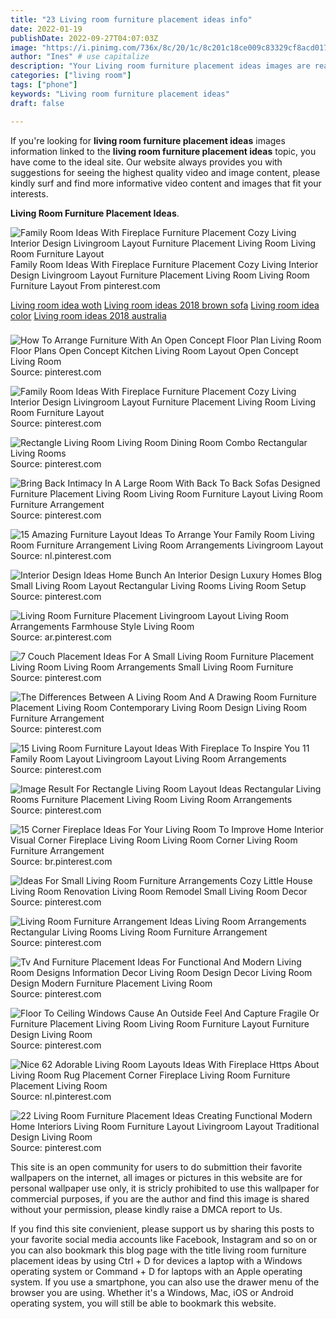 ```yaml
---
title: "23 Living room furniture placement ideas info"
date: 2022-01-19
publishDate: 2022-09-27T04:07:03Z
image: "https://i.pinimg.com/736x/8c/20/1c/8c201c18ce009c83329cf8acd017df86.jpg"
author: "Ines" # use capitalize
description: "Your Living room furniture placement ideas images are ready. Living room furniture placement ideas are a topic that is being searched for and liked by netizens today. You can Download the Living room furniture placement ideas files here. Download all free photos and vectors."
categories: ["living room"]
tags: ["phone"]
keywords: "Living room furniture placement ideas"
draft: false

---
```


If you're looking for **living room furniture placement ideas** images information linked to the **living room furniture placement ideas** topic, you have come to the ideal  site.  Our website always  provides you with  suggestions  for seeing  the highest  quality video and image  content, please kindly surf and find more informative video content and images  that fit your interests.

**Living Room Furniture Placement Ideas**. 

![Family Room Ideas With Fireplace Furniture Placement Cozy Living Interior Design Livingroom Layout Furniture Placement Living Room Living Room Furniture Layout](https://i.pinimg.com/736x/d7/93/36/d79336d093610e4fd225355a25f2cb5f.jpg "Family Room Ideas With Fireplace Furniture Placement Cozy Living Interior Design Livingroom Layout Furniture Placement Living Room Living Room Furniture Layout")
Family Room Ideas With Fireplace Furniture Placement Cozy Living Interior Design Livingroom Layout Furniture Placement Living Room Living Room Furniture Layout From pinterest.com

[Living room idea woth](/living-room-idea-woth/)
[Living room ideas 2018 brown sofa](/living-room-ideas-2018-brown-sofa/)
[Living room idea color](/living-room-idea-color/)
[Living room ideas 2018 australia](/living-room-ideas-2018-australia/)



### 

 


![How To Arrange Furniture With An Open Concept Floor Plan Living Room Floor Plans Open Concept Kitchen Living Room Layout Open Concept Living Room](https://i.pinimg.com/736x/a2/c3/2f/a2c32f4fc3579f87c0e6488a47383070.jpg "How To Arrange Furniture With An Open Concept Floor Plan Living Room Floor Plans Open Concept Kitchen Living Room Layout Open Concept Living Room")
Source: pinterest.com

 

![Family Room Ideas With Fireplace Furniture Placement Cozy Living Interior Design Livingroom Layout Furniture Placement Living Room Living Room Furniture Layout](https://i.pinimg.com/736x/d7/93/36/d79336d093610e4fd225355a25f2cb5f.jpg "Family Room Ideas With Fireplace Furniture Placement Cozy Living Interior Design Livingroom Layout Furniture Placement Living Room Living Room Furniture Layout")
Source: pinterest.com

 

![Rectangle Living Room Living Room Dining Room Combo Rectangular Living Rooms](https://i.pinimg.com/originals/88/65/55/886555e627a0011d2fda0e467102688a.jpg "Rectangle Living Room Living Room Dining Room Combo Rectangular Living Rooms")
Source: pinterest.com

 

![Bring Back Intimacy In A Large Room With Back To Back Sofas Designed Furniture Placement Living Room Living Room Furniture Layout Living Room Furniture Arrangement](https://i.pinimg.com/originals/16/7d/81/167d81bcec5776456b441c598dd1f963.jpg "Bring Back Intimacy In A Large Room With Back To Back Sofas Designed Furniture Placement Living Room Living Room Furniture Layout Living Room Furniture Arrangement")
Source: pinterest.com

 

![15 Amazing Furniture Layout Ideas To Arrange Your Family Room Living Room Furniture Arrangement Living Room Arrangements Livingroom Layout](https://i.pinimg.com/originals/94/d1/ef/94d1ef7a1f069045603d8d4363e4b9eb.jpg "15 Amazing Furniture Layout Ideas To Arrange Your Family Room Living Room Furniture Arrangement Living Room Arrangements Livingroom Layout")
Source: nl.pinterest.com

 

![Interior Design Ideas Home Bunch An Interior Design Luxury Homes Blog Small Living Room Layout Rectangular Living Rooms Living Room Setup](https://i.pinimg.com/736x/9e/f8/c5/9ef8c5a40b13a5b425cff754b73cbc2c--living-room-furniture-layout-tv-living-rooms.jpg "Interior Design Ideas Home Bunch An Interior Design Luxury Homes Blog Small Living Room Layout Rectangular Living Rooms Living Room Setup")
Source: pinterest.com

 

![Living Room Furniture Placement Livingroom Layout Living Room Arrangements Farmhouse Style Living Room](https://i.pinimg.com/originals/bf/b9/73/bfb97351bef3815ce20ec82ce8319985.jpg "Living Room Furniture Placement Livingroom Layout Living Room Arrangements Farmhouse Style Living Room")
Source: ar.pinterest.com

 

![7 Couch Placement Ideas For A Small Living Room Furniture Placement Living Room Living Room Arrangements Small Living Room Furniture](https://i.pinimg.com/736x/48/f7/5f/48f75f9ce73ee118940fcf0d518f27b1.jpg "7 Couch Placement Ideas For A Small Living Room Furniture Placement Living Room Living Room Arrangements Small Living Room Furniture")
Source: pinterest.com

 

![The Differences Between A Living Room And A Drawing Room Furniture Placement Living Room Contemporary Living Room Design Living Room Furniture Arrangement](https://i.pinimg.com/originals/94/26/c1/9426c1444435dc3b29fbe499ff53e14c.jpg "The Differences Between A Living Room And A Drawing Room Furniture Placement Living Room Contemporary Living Room Design Living Room Furniture Arrangement")
Source: pinterest.com

 

![15 Living Room Furniture Layout Ideas With Fireplace To Inspire You 11 Family Room Layout Livingroom Layout Living Room Arrangements](https://i.pinimg.com/originals/cf/68/93/cf689335cba2306a25cd7535b2ea6586.jpg "15 Living Room Furniture Layout Ideas With Fireplace To Inspire You 11 Family Room Layout Livingroom Layout Living Room Arrangements")
Source: pinterest.com

 

![Image Result For Rectangle Living Room Layout Ideas Rectangular Living Rooms Furniture Placement Living Room Living Room Arrangements](https://i.pinimg.com/originals/3a/21/0f/3a210f2353d1dcbf31a427c8485c6768.jpg "Image Result For Rectangle Living Room Layout Ideas Rectangular Living Rooms Furniture Placement Living Room Living Room Arrangements")
Source: pinterest.com

 

![15 Corner Fireplace Ideas For Your Living Room To Improve Home Interior Visual Corner Fireplace Living Room Living Room Corner Living Room Furniture Arrangement](https://i.pinimg.com/736x/7b/03/d0/7b03d023c3fd61877f103f810d70c35a.jpg "15 Corner Fireplace Ideas For Your Living Room To Improve Home Interior Visual Corner Fireplace Living Room Living Room Corner Living Room Furniture Arrangement")
Source: br.pinterest.com

 

![Ideas For Small Living Room Furniture Arrangements Cozy Little House Living Room Renovation Living Room Remodel Small Living Room Decor](https://i.pinimg.com/originals/c4/1d/30/c41d30523bcb0ea88625d614b778f10e.jpg "Ideas For Small Living Room Furniture Arrangements Cozy Little House Living Room Renovation Living Room Remodel Small Living Room Decor")
Source: pinterest.com

 

![Living Room Furniture Arrangement Ideas Living Room Arrangements Rectangular Living Rooms Living Room Furniture Arrangement](https://i.pinimg.com/originals/1a/69/9d/1a699df722d028718d9520c3417a5d8e.jpg "Living Room Furniture Arrangement Ideas Living Room Arrangements Rectangular Living Rooms Living Room Furniture Arrangement")
Source: pinterest.com

 

![Tv And Furniture Placement Ideas For Functional And Modern Living Room Designs Information Decor Living Room Design Decor Living Room Design Modern Furniture Placement Living Room](https://i.pinimg.com/originals/8b/1d/90/8b1d90965a810ce091dcfa5ac4daba33.jpg "Tv And Furniture Placement Ideas For Functional And Modern Living Room Designs Information Decor Living Room Design Decor Living Room Design Modern Furniture Placement Living Room")
Source: pinterest.com

 

![Floor To Ceiling Windows Cause An Outside Feel And Capture Fragile Or Furniture Placement Living Room Living Room Furniture Layout Furniture Design Living Room](https://i.pinimg.com/originals/cf/89/33/cf89337e0358c830b94e30cd9b9cde21.jpg "Floor To Ceiling Windows Cause An Outside Feel And Capture Fragile Or Furniture Placement Living Room Living Room Furniture Layout Furniture Design Living Room")
Source: pinterest.com

 

![Nice 62 Adorable Living Room Layouts Ideas With Fireplace Https About Living Room Rug Placement Corner Fireplace Living Room Furniture Placement Living Room](https://i.pinimg.com/originals/08/7e/a2/087ea2886cb460fe567f4809ee848208.jpg "Nice 62 Adorable Living Room Layouts Ideas With Fireplace Https About Living Room Rug Placement Corner Fireplace Living Room Furniture Placement Living Room")
Source: nl.pinterest.com

 

![22 Living Room Furniture Placement Ideas Creating Functional Modern Home Interiors Living Room Furniture Layout Livingroom Layout Traditional Design Living Room](https://i.pinimg.com/736x/8c/20/1c/8c201c18ce009c83329cf8acd017df86.jpg "22 Living Room Furniture Placement Ideas Creating Functional Modern Home Interiors Living Room Furniture Layout Livingroom Layout Traditional Design Living Room")
Source: pinterest.com

 

This site is an open community for users to do submittion their favorite wallpapers on the internet, all images or pictures in this website are for personal wallpaper use only, it is stricly prohibited to use this wallpaper for commercial purposes, if you are the author and find this image is shared without your permission, please kindly raise a DMCA report to Us.

If you find this site convienient, please support us by sharing this posts to your favorite social media accounts like Facebook, Instagram and so on or you can also bookmark this blog page with the title living room furniture placement ideas by using Ctrl + D for devices a laptop with a Windows operating system or Command + D for laptops with an Apple operating system. If you use a smartphone, you can also use the drawer menu of the browser you are using. Whether it's a Windows, Mac, iOS or Android operating system, you will still be able to bookmark this website.
